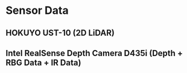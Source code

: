 # Sensor Data

## HOKUYO UST-10 (2D LiDAR)

## Intel RealSense Depth Camera D435i (Depth + RBG Data + IR Data)
